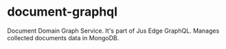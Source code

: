 # document-graphql
Document Domain Graph Service. It's part of Jus Edge GraphQL. Manages collected documents data in MongoDB.

